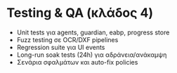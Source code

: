 
# Testing & QA (κλάδος 4)

- Unit tests για agents, guardian, eabp, progress store
- Fuzz testing σε OCR/DXF pipelines
- Regression suite για UI events
- Long-run soak tests (24h) για αδράνεια/ανάκαμψη
- Σενάρια σφαλμάτων και auto-fix policies
